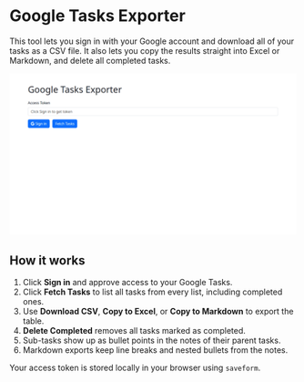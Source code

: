 # Google Tasks Exporter

This tool lets you sign in with your Google account and download all of your tasks as a CSV file.
It also lets you copy the results straight into Excel or Markdown, and delete all completed tasks.

![Screenshot](screenshot.webp)

## How it works

1. Click **Sign in** and approve access to your Google Tasks.
2. Click **Fetch Tasks** to list all tasks from every list, including completed ones.
3. Use **Download CSV**, **Copy to Excel**, or **Copy to Markdown** to export the table.
4. **Delete Completed** removes all tasks marked as completed.
5. Sub-tasks show up as bullet points in the notes of their parent tasks.
6. Markdown exports keep line breaks and nested bullets from the notes.

Your access token is stored locally in your browser using `saveform`.
